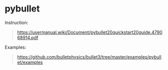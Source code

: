 # pybullet

Instruction:
> https://usermanual.wiki/Document/pybullet20quickstart20guide.479068914.pdf

Examples:
> https://github.com/bulletphysics/bullet3/tree/master/examples/pybullet/examples